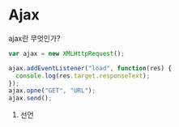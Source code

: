 # Ajax

ajax란 무엇인가?

```js
var ajax = new XMLHttpRequest();

ajax.addEventListener("load", function(res) {
  console.log(res.target.responseText);
});
ajax.opne("GET", "URL");
ajax.send();
```
1. 선언

